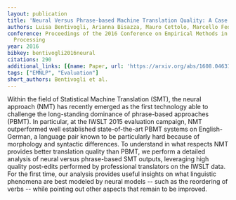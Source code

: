 ```yaml
---
layout: publication
title: 'Neural Versus Phrase-based Machine Translation Quality: A Case Study'
authors: Luisa Bentivogli, Arianna Bisazza, Mauro Cettolo, Marcello Federico
conference: Proceedings of the 2016 Conference on Empirical Methods in Natural Language
  Processing
year: 2016
bibkey: bentivogli2016neural
citations: 290
additional_links: [{name: Paper, url: 'https://arxiv.org/abs/1608.04631'}]
tags: ["EMNLP", "Evaluation"]
short_authors: Bentivogli et al.
---
```

Within the field of Statistical Machine Translation (SMT), the neural
approach (NMT) has recently emerged as the first technology able to challenge
the long-standing dominance of phrase-based approaches (PBMT). In particular,
at the IWSLT 2015 evaluation campaign, NMT outperformed well established
state-of-the-art PBMT systems on English-German, a language pair known to be
particularly hard because of morphology and syntactic differences. To
understand in what respects NMT provides better translation quality than PBMT,
we perform a detailed analysis of neural versus phrase-based SMT outputs,
leveraging high quality post-edits performed by professional translators on the
IWSLT data. For the first time, our analysis provides useful insights on what
linguistic phenomena are best modeled by neural models -- such as the
reordering of verbs -- while pointing out other aspects that remain to be
improved.